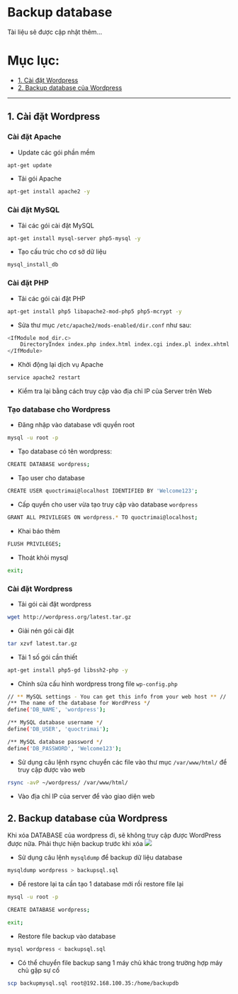 # Backup database

Tài liệu sẽ được cập nhật thêm...

# Mục lục:
- [1. Cài đặt Wordpress](#1)
- [2. Backup database của Wordpress](#2)

----------------------------------

<a name="1"></a>
## 1. Cài đặt Wordpress

### Cài đặt Apache
- Update các gói phần mềm

```sh
apt-get update
```

- Tải gói Apache

```sh
apt-get install apache2 -y
```

### Cài đặt MySQL
- Tải các gói cài đặt MySQL

```sh
apt-get install mysql-server php5-mysql -y
```

- Tạo cấu trúc cho cơ sở dữ liệu

```sh
mysql_install_db
```

### Cài đặt PHP
- Tải các gói cài đặt PHP

```sh
apt-get install php5 libapache2-mod-php5 php5-mcrypt -y 
```

- Sửa thư mục `/etc/apache2/mods-enabled/dir.conf` như sau:

```sh
<IfModule mod_dir.c>
    DirectoryIndex index.php index.html index.cgi index.pl index.xhtml index.htm
</IfModule>
```

- Khởi động lại dịch vụ Apache

```sh
service apache2 restart
```

- Kiểm tra lại bằng cách truy cập vào địa chỉ IP của Server trên Web

### Tạo database cho Wordpress
- Đăng nhập vào database với quyền root

```sh
mysql -u root -p
```

- Tạo database có tên wordpress:

```sh
CREATE DATABASE wordpress;
```

- Tạo user cho database

```sh
CREATE USER quoctrimai@localhost IDENTIFIED BY 'Welcome123';
```

- Cấp quyền cho user vừa tạo truy cập vào database `wordpress`

```sh
GRANT ALL PRIVILEGES ON wordpress.* TO quoctrimai@localhost;
```

- Khai báo thêm

```sh
FLUSH PRIVILEGES;
```

- Thoát khỏi mysql

```sh
exit;
```

### Cài đặt Wordpress
- Tải gói cài đặt wordpress

```sh
wget http://wordpress.org/latest.tar.gz
```

- Giải nén gói cài đặt

```sh
tar xzvf latest.tar.gz
```

- Tải 1 số gói cần thiết

```sh
apt-get install php5-gd libssh2-php -y
```

- Chỉnh sửa cấu hình wordpress trong file `wp-config.php`

```sh
// ** MySQL settings - You can get this info from your web host ** //
/** The name of the database for WordPress */
define('DB_NAME', 'wordpress');

/** MySQL database username */
define('DB_USER', 'quoctrimai');

/** MySQL database password */
define('DB_PASSWORD', 'Welcome123');
```

- Sử dụng câu lệnh rsync chuyển các file vào thư mục `/var/www/html/` để truy cập được vào web

```sh
rsync -avP ~/wordpress/ /var/www/html/
```

- Vào địa chỉ IP của server để vào giao diện web

<a name="2"></a>
## 2. Backup database của Wordpress
Khi xóa DATABASE của wordpress đi, sẽ không truy cập được WordPress được nữa. Phải thực hiện backup trước khi xóa
<img src="http://prntscr.com/ec9z4a">

- Sử dụng câu lệnh `mysqldump` để backup dữ liệu database

```sh
mysqldump wordpress > backupsql.sql
```

- Để restore lại ta cần tạo 1 database mới rồi restore file lại

```sh
mysql -u root -p

CREATE DATABASE wordpress;

exit;
```

- Restore file backup vào database

```sh
mysql wordpress < backupsql.sql
```

- Có thể chuyển file backup sang 1 máy chủ khác trong trường hợp máy chủ gặp sự cố

```sh
scp backupmysql.sql root@192.168.100.35:/home/backupdb
```

















